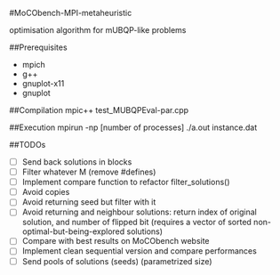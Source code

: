#MoCObench-MPI-metaheuristic

optimisation algorithm for mUBQP-like problems

##Prerequisites
* mpich
* g++
* gnuplot-x11
* gnuplot

##Compilation
mpic++ test_MUBQPEval-par.cpp

##Execution
mpirun -np [number of processes] ./a.out instance.dat

##TODOs
- [ ] Send back solutions in blocks
- [ ] Filter whatever M (remove #defines)
- [ ] Implement compare function to refactor filter_solutions()
- [ ] Avoid copies
- [ ] Avoid returning seed but filter with it
- [ ] Avoid returning and neighbour solutions: return index of original solution, and number of flipped bit (requires a vector of sorted non-optimal-but-being-explored solutions)
- [ ] Compare with best results on MoCObench website
- [ ] Implement clean sequential version and compare performances
- [ ] Send pools of solutions (seeds) (parametrized size)
